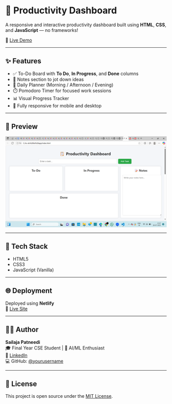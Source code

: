 # 🧠 Productivity Dashboard

A responsive and interactive productivity dashboard built using **HTML**, **CSS**, and **JavaScript** — no frameworks!

🎯 [Live Demo](http://sailaja-todolistapp.netlify.app/)

---

## ✨ Features

- ✅ To-Do Board with **To Do**, **In Progress**, and **Done** columns
- 📒 Notes section to jot down ideas
- 📅 Daily Planner (Morning / Afternoon / Evening)
- ⏱️ Pomodoro Timer for focused work sessions
- 📊 Visual Progress Tracker
- 📱 Fully responsive for mobile and desktop

---

## 📸 Preview

![Preview](image.png)

---

## 🚀 Tech Stack

- HTML5
- CSS3
- JavaScript (Vanilla)

---

## 🌐 Deployment

Deployed using **Netlify**  
🔗 [Live Site](http://sailaja-todolistapp.netlify.app/)

---

## 🙋‍♀️ Author

**Sailaja Patneedi**  
🎓 Final Year CSE Student | 🤖 AI/ML Enthusiast  
🔗 [LinkedIn](https://www.linkedin.com/in/sailaja-patneedi-786a6a295)  
💻 GitHub: [@yourusername](https://github.com/yourusername)

---

## 📄 License

This project is open source under the [MIT License](LICENSE).


